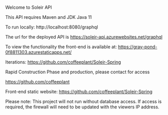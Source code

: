 Welcome to Soleir API

This API requires Maven and JDK Java 11

To run locally: 
http://localhost:8080/graphql

The url for the deployed API is
https://soleir-api.azurewebsites.net/graphql

To view the functionality the front-end is available at:
https://gray-pond-0f8811303.azurestaticapps.net/

Iterations:
https://github.com/coffeeplant/Soleir-Spring

Rapid Construction Phase and production, please contact for access

https://github.com/coffeeplant

Front-end static website:
https://github.com/coffeeplant/Soleir-Spring

Please note: This project will not run without database access. If access
is required, the firewall will need to be updated with the viewers IP address. 



